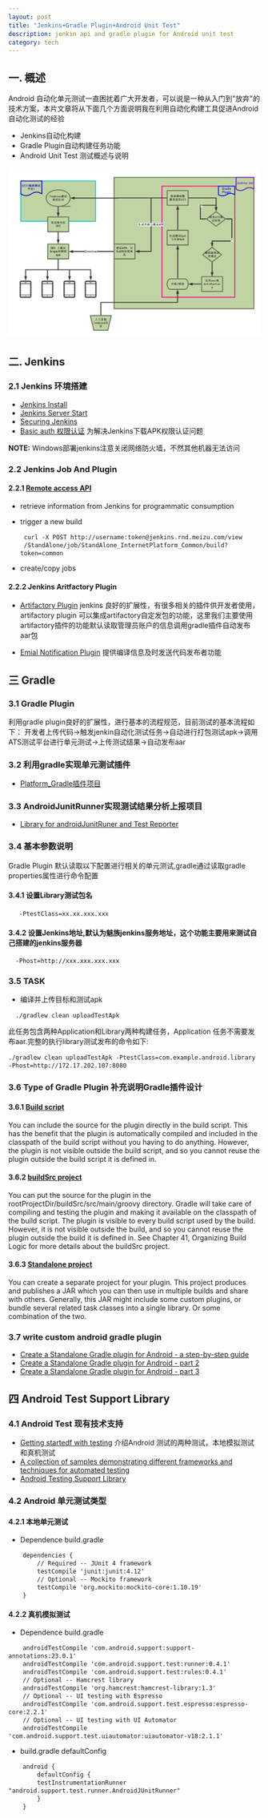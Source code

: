 ```yaml
---
layout: post
title: "Jenkins+Gradle Plugin+Android Unit Test"
description: jenkin api and gradle plugin for Android unit test
category: tech
---
```


## 一. 概述
Android 自动化单元测试一直困扰着广大开发者，可以说是一种从入门到"放弃"的技术方案，本片文章将从下面几个方面说明我在利用自动化构建工具促进Android自动化测试的经验

* Jenkins自动化构建
* Gradle Plugin自动构建任务功能
* Android Unit Test 测试概述与说明

![自动化测试架构设计说明](/images/android/Jenkins-Gradle-Android-Unit-Test.png)

## 二. Jenkins
### 2.1 Jenkins 环境搭建
* [Jenkins Install](https://wiki.jenkins-ci.org/display/JENKINS/Installing+Jenkins)
* [Jenkins Server Start](http://stackoverflow.com/questions/14869311/start-stop-and-restart-jenkins-service-on-windows)   
* [Securing Jenkins](https://wiki.jenkins-ci.org/display/JENKINS/Securing+Jenkins) 
* [Basic auth 权限认证](https://wiki.jenkins-ci.org/display/JENKINS/Authenticating+scripted+clients) 为解决Jenkins下载APK权限认证问题

**NOTE:** Windows部署jenkins注意关闭网络防火墙，不然其他机器无法访问

### 2.2 Jenkins Job And Plugin
#### 2.2.1 [Remote access API](https://wiki.jenkins-ci.org/display/JENKINS/Remote+access+API)
* retrieve information from Jenkins for programmatic consumption
* trigger a new build

   ```
    curl -X POST http://username:token@jenkins.rnd.meizu.com/view
    /StandAlone/job/StandAlone_InternetPlatform_Common/build?token=common
   ```
* create/copy jobs

#### 2.2.2 Jenkins Aritfactory Plugin
* [Artifactory Plugin](https://wiki.jenkins-ci.org/display/JENKINS/Artifactory+Plugin)
  jenkins 良好的扩展性，有很多相关的插件供开发者使用，artifactory plugin 可以集成artifactory自定发包的功能，这里我们主要使用artifactory插件的功能默认读取管理员账户的信息调用gradle插件自动发布aar包

* [Emial Notification Plugin]()
   提供编译信息及时发送代码发布者功能

## 三 Gradle 
### 3.1 Gradle Plugin
   利用gradle plugin良好的扩展性，进行基本的流程规范，目前测试的基本流程如下：
   开发者上传代码->触发jenkin自动化测试任务->自动进行打包测试apk->调用ATS测试平台进行单元测试->上传测试结果->自动发布aar


### 3.2 利用gradle实现单元测试插件
* [Platform_Gradle插件项目](http://gitlab.meizu.com/liaojinlong/Platform_Gradle)

### 3.3 AndroidJunitRunner实现测试结果分析上报项目
* [Library for androidJunitRuner and Test Reporter](http://gitlab.meizu.com/liaojinlong/Platform-AndroidJunitRunner/tree/master/AndroidJunitTestReportLib#README)

### 3.4 基本参数说明
   Gradle Plugin 默认读取以下配置进行相关的单元测试,gradle通过读取gradle properties属性进行命令配置

#### 3.4.1 设置Library测试包名

```
   -PtestClass=xx.xx.xxx.xxx
```

#### 3.4.2 设置Jenkins地址,默认为魅族jenkins服务地址，这个功能主要用来测试自己搭建的jenkins服务器

```
  -Phost=http://xxx.xxx.xxx.xxx
```

### 3.5 TASK
* 编译并上传目标和测试apk

```
  ./gradlew clean uploadTestApk  
```

此任务包含两种Application和Library两种构建任务，Application 任务不需要发布aar.完整的执行library测试发布的命令如下:

```
./gradlew clean uploadTestApk -PtestClass=com.example.android.library -Phost=http://172.17.202.107:8080
```


### 3.6 Type of Gradle Plugin 补充说明Gradle插件设计
#### 3.6.1 [Build script](https://github.com/adavis/caster-io-samples/tree/master/GradlePluginBasics)
You can include the source for the plugin directly in the build script. This has the benefit that the plugin is automatically compiled and included in the classpath of the build script without you having to do anything. However, the plugin is not visible outside the build script, and so you cannot reuse the plugin outside the build script it is defined in. 
#### 3.6.2 [buildSrc project](https://github.com/adavis/caster-io-samples/tree/master/GradlePluginIntermediate)
You can put the source for the plugin in the rootProjectDir/buildSrc/src/main/groovy directory. Gradle will take care of compiling and testing the plugin and making it available on the classpath of the build script. The plugin is visible to every build script used by the build. However, it is not visible outside the build, and so you cannot reuse the plugin outside the build it is defined in.
 See Chapter 41, Organizing Build Logic for more details about the buildSrc project.
#### 3.6.3 [Standalone project](https://github.com/adavis/caster-io-samples/tree/master/sample-plugin)
You can create a separate project for your plugin. This project produces and publishes a JAR which you can then use in multiple builds and share with others. Generally, this JAR might include some custom plugins, or bundle several related task classes into a single library. Or some combination of the two. 

### 3.7 write custom android gradle plugin
* [Create a Standalone Gradle plugin for Android - a step-by-step guide ](https://afterecho.uk/blog/create-a-standalone-gradle-plugin-for-android-a-step-by-step-guide.html)
* [Create a Standalone Gradle plugin for Android - part 2 ](https://afterecho.uk/blog/create-a-standalone-gradle-plugin-for-android-part-2.html)
* [Create a Standalone Gradle plugin for Android - part 3 ](https://afterecho.uk/blog/create-a-standalone-gradle-plugin-for-android-part-3.html)


## 四 Android Test Support Library
### 4.1 Android Test 现有技术支持
* [Getting startedf with testing](https://developer.android.com/training/testing/start/index.html)
  介绍Android 测试的两种测试，本地模拟测试和真机测试
* [A collection of samples demonstrating different frameworks and techniques for automated testing](https://github.com/googlesamples/android-testing)
* [Android Testing Support Library](https://google.github.io/android-testing-support-library/docs/index.html)

### 4.2 Android 单元测试类型
#### 4.2.1 本地单元测试

  * Dependence build.gradle

```
	dependencies {
	    // Required -- JUnit 4 framework
	    testCompile 'junit:junit:4.12'
	    // Optional -- Mockito framework
	    testCompile 'org.mockito:mockito-core:1.10.19'
	}
```
#### 4.2.2 真机模拟测试

  * Dependence build.gradle

```
    androidTestCompile 'com.android.support:support-annotations:23.0.1'
    androidTestCompile 'com.android.support.test:runner:0.4.1'
    androidTestCompile 'com.android.support.test:rules:0.4.1'
    // Optional -- Hamcrest library
    androidTestCompile 'org.hamcrest:hamcrest-library:1.3'
    // Optional -- UI testing with Espresso
    androidTestCompile 'com.android.support.test.espresso:espresso-core:2.2.1'
    // Optional -- UI testing with UI Automator
    androidTestCompile 'com.android.support.test.uiautomator:uiautomator-v18:2.1.1'

```

  * build.gradle defaultConfig

```
	android {
	    defaultConfig {
		testInstrumentationRunner "android.support.test.runner.AndroidJUnitRunner"
	    }
	}

```
